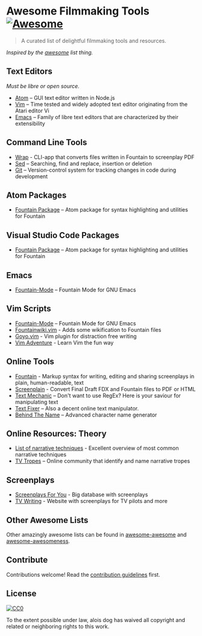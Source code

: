 # Awesome Filmmaking Tools [![Awesome](https://cdn.rawgit.com/sindresorhus/awesome/d7305f38d29fed78fa85652e3a63e154dd8e8829/media/badge.svg)](https://github.com/sindresorhus/awesome)

> A curated list of delightful filmmaking tools and resources.

*Inspired by the [awesome](https://github.com/sindresorhus/awesome) list thing.*

## Text Editors
*Must be libre or open source.*

- [Atom](https://atom.io/) – GUI text editor written in Node.js
- [Vim](https://www.vim.org/) – Time tested and widely adopted text editor originating from the Atari editor Vi
- [Emacs](https://www.gnu.org/software/emacs/) – Family of libre text editors that are characterized by their extensibility

## Command Line Tools
- [Wrap](https://wraparound.github.io/) - CLI-app that converts files written in Fountain to screenplay PDF
- [Sed](https://www.geeksforgeeks.org/sed-command-in-linux-unix-with-examples/) – Searching, find and replace, insertion or deletion
- [Git](https://git-scm.com/) – Version-control system for tracking changes in code during development

## Atom Packages

- [Fountain Package](https://atom.io/packages/fountain) – Atom package for syntax highlighting and utilities for Fountain

## Visual Studio Code Packages

- [Fountain Package](https://atom.io/packages/fountain) – Atom package for syntax highlighting and utilities for Fountain

## Emacs

- [Fountain-Mode](https://github.com/rnkn/fountain-mode) – Fountain Mode for GNU Emacs

## Vim Scripts

- [Fountain-Mode](https://github.com/rnkn/fountain-mode) – Fountain Mode for GNU Emacs
- [Fountainwiki.vim](https://github.com/vim-scripts/fountainwiki.vim) - Adds some wikification to Fountain files
- [Goyo.vim](https://github.com/junegunn/goyo.vim) - Vim plugin for distraction free writing
- [Vim Adventure](https://vim-adventures.com/) - Learn Vim the fun way

## Online Tools

- [Fountain](https://fountain.io/) - Markup syntax for writing, editing and sharing screenplays in plain, human-readable, text
- [Screenplain](http://www.screenplain.com/) - Convert Final Draft FDX and Fountain files to PDF or HTML
- [Text Mechanic](https://textmechanic.com/) – Don't want to use RegEx? Here is your saviour for manipulating text
- [Text Fixer](https://www.textfixer.com/) – Also a decent online text manipulator.
- [Behind The Name](http://www.behindthename.com/random/) – Advanced character name generator

## Online Resources: Theory

- [List of narrative techniques](https://en.wikipedia.org/wiki/List_of_narrative_techniques) - Excellent overview of most common narrative techniques
- [TV Tropes](https://tvtropes.org/) – Online community that identify and name narrative tropes

## Screenplays

- [Screenplays For You](https://sfy.ru/scripts) - Big database with screenplays
- [TV Writing](https://sites.google.com/site/tvwriting/home) - Website with screenplays for TV pilots and more

## Other Awesome Lists

Other amazingly awesome lists can be found in [awesome-awesome](https://github.com/emijrp/awesome-awesome) and [awesome-awesomeness](https://github.com/bayandin/awesome-awesomeness).

## Contribute

Contributions welcome! Read the [contribution guidelines](contributing.md) first.

## License

[![CC0](http://i.creativecommons.org/p/zero/1.0/88x31.png)](http://creativecommons.org/publicdomain/zero/1.0/)

To the extent possible under law, alois dog has waived all copyright and related or neighboring rights to this work.



